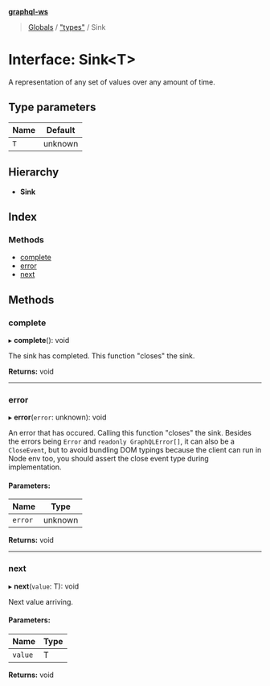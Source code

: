 **[graphql-ws](../README.md)**

> [Globals](../README.md) / ["types"](../modules/_types_.md) / Sink

# Interface: Sink<T\>

A representation of any set of values over any amount of time.

## Type parameters

Name | Default |
------ | ------ |
`T` | unknown |

## Hierarchy

* **Sink**

## Index

### Methods

* [complete](_types_.sink.md#complete)
* [error](_types_.sink.md#error)
* [next](_types_.sink.md#next)

## Methods

### complete

▸ **complete**(): void

The sink has completed. This function "closes" the sink.

**Returns:** void

___

### error

▸ **error**(`error`: unknown): void

An error that has occured. Calling this function "closes" the sink.
Besides the errors being `Error` and `readonly GraphQLError[]`, it
can also be a `CloseEvent`, but to avoid bundling DOM typings because
the client can run in Node env too, you should assert the close event
type during implementation.

#### Parameters:

Name | Type |
------ | ------ |
`error` | unknown |

**Returns:** void

___

### next

▸ **next**(`value`: T): void

Next value arriving.

#### Parameters:

Name | Type |
------ | ------ |
`value` | T |

**Returns:** void
